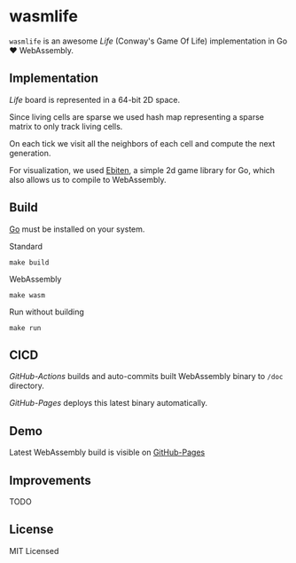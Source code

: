 # wasmlife

`wasmlife` is an awesome _Life_ (Conway's Game Of Life) implementation in Go ❤️ WebAssembly.

## Implementation
_Life_ board is represented in a 64-bit 2D space. 

Since living cells are sparse we used hash map representing a sparse matrix to only track living cells. 

On each tick we visit all the neighbors of each cell and compute the next generation.

For visualization, we used [Ebiten](https://ebiten.org/), a simple 2d game library for Go, which also allows us to compile to WebAssembly. 

## Build
[Go](https://go.dev/doc/install) must be installed on your system.

Standard
```
make build
```

WebAssembly
```
make wasm
```

Run without building
```
make run
```

## CICD
_GitHub-Actions_ builds and auto-commits built WebAssembly binary to `/doc` directory.

_GitHub-Pages_ deploys this latest binary automatically.

## Demo
Latest WebAssembly build is visible on [GitHub-Pages](https://kunallanjewar.github.io/wasmlife/)

## Improvements
TODO

## License
MIT Licensed